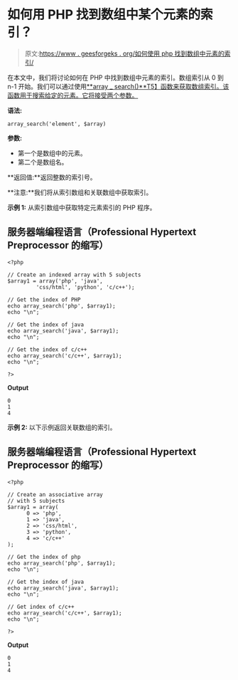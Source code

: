 # 如何用 PHP 找到数组中某个元素的索引？

> 原文:[https://www . geesforgeks . org/如何使用 php 找到数组中元素的索引/](https://www.geeksforgeeks.org/how-to-find-the-index-of-an-element-in-an-array-using-php/)

在本文中，我们将讨论如何在 PHP 中找到数组中元素的索引。数组索引从 0 到 n-1 开始。我们可以通过使用[**<u>array _ search()</u>**T5】函数来获取数组索引。该函数用于搜索给定的元素。它将接受两个参数。](https://www.google.com/amp/s/www.geeksforgeeks.org/php-array_search-function/amp/)

**语法:**

```
array_search('element', $array)
```

**参数:**

*   第一个是数组中的元素。
*   第二个是数组名。

**返回值:**返回整数的索引号。

**注意:**我们将从索引数组和关联数组中获取索引。

**示例 1:** 从索引数组中获取特定元素索引的 PHP 程序。

## 服务器端编程语言（Professional Hypertext Preprocessor 的缩写）

```
<?php

// Create an indexed array with 5 subjects
$array1 = array('php', 'java', 
         'css/html', 'python', 'c/c++');

// Get the index of PHP
echo array_search('php', $array1);
echo "\n";

// Get the index of java
echo array_search('java', $array1);
echo "\n";

// Get the index of c/c++
echo array_search('c/c++', $array1);
echo "\n";

?>
```

**Output**

```
0
1
4

```

**示例 2:** 以下示例返回关联数组的索引。

## 服务器端编程语言（Professional Hypertext Preprocessor 的缩写）

```
<?php

// Create an associative array
// with 5 subjects
$array1 = array(
      0 => 'php', 
      1 => 'java',
      2 => 'css/html', 
      3 => 'python',
      4 => 'c/c++'
);

// Get the index of php
echo array_search('php', $array1);
echo "\n";

// Get the index of java
echo array_search('java', $array1);
echo "\n";

// Get index of c/c++
echo array_search('c/c++', $array1);
echo "\n";

?>
```

**Output**

```
0
1
4

```